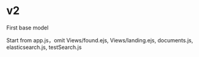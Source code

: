 # v2
First base model

Start from app.js，omit Views/found.ejs, Views/landing.ejs, documents.js, elasticsearch.js, testSearch.js
